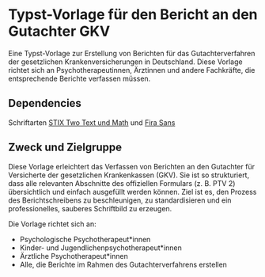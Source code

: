 # Typst-Vorlage für den Bericht an den Gutachter GKV
Eine Typst-Vorlage zur Erstellung von Berichten für das Gutachterverfahren der gesetzlichen Krankenversicherungen in Deutschland. Diese Vorlage richtet sich an Psychotherapeutinnen, Ärztinnen und andere Fachkräfte, die entsprechende Berichte verfassen müssen.

## Dependencies
Schriftarten [STIX Two Text und Math](https://www.stixfonts.org/) und [Fira Sans](https://fonts.google.com/specimen/Fira+Sans)

## Zweck und Zielgruppe
Diese Vorlage erleichtert das Verfassen von Berichten an den Gutachter für Versicherte der gesetzlichen Krankenkassen (GKV). Sie ist so strukturiert, dass alle relevanten Abschnitte des offiziellen Formulars (z. B. PTV 2) übersichtlich und einfach ausgefüllt werden können. Ziel ist es, den Prozess des Berichtschreibens zu beschleunigen, zu standardisieren und ein professionelles, sauberes Schriftbild zu erzeugen.

Die Vorlage richtet sich an:

- Psychologische Psychotherapeut*innen
- Kinder- und Jugendlichenpsychotherapeut*innen
- Ärztliche Psychotherapeut*innen
- Alle, die Berichte im Rahmen des Gutachterverfahrens erstellen